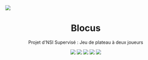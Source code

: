 <img src="https://i.postimg.cc/1t942d38/BLOCUS.png">

<h1 align="center">Blocus</h1>

<div align="center">
  <p>Projet d'NSI Supervisé : Jeu de plateau à deux joueurs</p>
  <img src="https://m3-markdown-badges.vercel.app/stars/9/2/ziadoua/blocus">
  <img src="https://ziadoua.github.io/m3-Markdown-Badges/badges/Python/python2.svg">
  <img src="https://ziadoua.github.io/m3-Markdown-Badges/badges/JSON/json2.svg">
  <img src="https://ziadoua.github.io/m3-Markdown-Badges/badges/Figma/figma2.svg">
  <img src="https://ziadoua.github.io/m3-Markdown-Badges/badges/Markdown/markdown2.svg">
</div>

<br>
